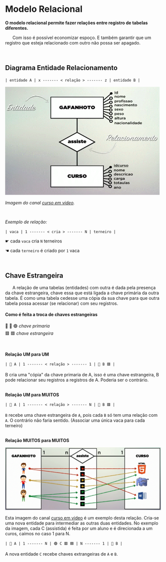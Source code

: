 # Modelo Relacional

**O modelo relacional permite fazer relações entre registro de tabelas diferentes.**  

&nbsp; &nbsp; &nbsp; Com isso é possível economizar espoço. E também garantir que um registro que esteja relacionado com outro não possa ser apagado.  

<br>

## Diagrama Entidade Relacionamento

`| entidade A | x ------- < relação > ------- z | entidade B |`  

<img src="../imagens/der.gif" width="500" height="350">

_Imagem do canal [curso em video](https://www.youtube.com/watch?v=paZNDJAPT4E&list=PLHz_AreHm4dkBs-795Dsgvau_ekxg8g1r&index=16)._

<br>

_Exemplo de relação:_  

`| vaca | 1 ------- < cria > ------- N | terneiro |`  

&#9755; cada `vaca` cria `N` terneiros  

&#9754; cada `terneiro` é criado por `1` vaca 

<br>

## Chave Estrangeira  

&nbsp; &nbsp; &nbsp; A relação de uma tabelas (entidades) com outra é dada pela presença da chave estrangeira, chave essa que está ligada a chave primária da outra tabela. É como uma tabela cedesse uma cópia da sua chave para que outra tabela possa acessar (se relacionar) com seu registros.  

#### Como é feita a troca de chaves estrangeiras  

🔴 🔵 🟢 _chave primaria_  
🟥 🟦 _chave estrangeira_  

<br>

**Relação UM para UM**  

`| 🔴 A | 1 ------- < relação > ------- 1 | 🔵 B 🟥 |`  

B cria uma "cópia" da chave primaria de A, isso é uma chave estrangeira, B pode relacionar seu registros a registros de A. Poderia ser o contrário. <br><br>

**Relação UM para MUITOS**  

`| 🔴 A | 1 ------- < relação > ------- N | 🔵 B 🟥 |`  

`B` recebe uma chave estrangeira de `A`, pois cada `B` só tem uma relação com `A`. O contrário não faria sentido. (Associar uma única vaca para cada terneiro) <br><br>

**Relação MUITOS para MUITOS**

<img src="../imagens/relacionamento-n-para-n.gif">

Esta imagem do canal [curso em video](https://www.youtube.com/watch?v=paZNDJAPT4E&list=PLHz_AreHm4dkBs-795Dsgvau_ekxg8g1r&index=17) é um exemplo desta relação. Cria-se uma nova entidade para intermediar as outras duas entidades. No exemplo da imagem, cada C (assistida) é feita por um aluno e é direcionada a um curos, caímos no caso 1 para N.

`| 🔴 A | 1 ------- N | 🟢 C 🟥 🟦 | N ------- 1 | 🔵 B |` 

A nova entidade `C` recebe chaves extrangeiras de `A` e `B`. 